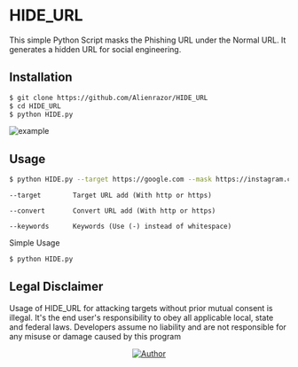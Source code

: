 # HIDE_URL
This simple Python Script masks the Phishing URL under the Normal URL. It generates a hidden URL for social engineering.

## Installation

```bash
$ git clone https://github.com/Alienrazor/HIDE_URL
$ cd HIDE_URL
$ python HIDE.py
```

![example](sample)

## Usage

```bash
$ python HIDE.py --target https://google.com --mask https://instagram.com --keywords free-likes
```

```log
--target        Target URL add (With http or https)

--convert       Convert URL add (With http or https)

--keywords      Keywords (Use (-) instead of whitespace)
```

Simple Usage

```bash
$ python HIDE.py 
```

## Legal Disclaimer

Usage of HIDE_URL for attacking targets without prior mutual consent is illegal. It's the end user's responsibility to obey all applicable local, state and federal laws. Developers assume no liability and are not responsible for any misuse or damage caused by this program


<p align="center">
<a href="https://github.com/Alienrazor"><img title="Author" src="https://img.shields.io/badge/Author-Alienrazor-red.svg?style=for-the-badge&logo=github"></a>

</p>

